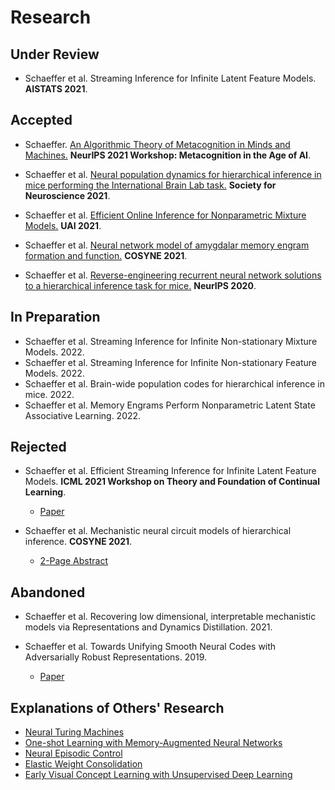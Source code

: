 # Research

## Under Review
- Schaeffer et al. Streaming Inference for Infinite Latent Feature Models. **AISTATS 2021**.



## Accepted

- Schaeffer. [An Algorithmic Theory of Metacognition in Minds and Machines.](research/2021_neurips_workshop_metacognition/main.html) 
  **NeurIPS 2021 Workshop: Metacognition in the Age of AI**.

- Schaeffer et al. [Neural population dynamics for hierarchical inference in mice performing 
the International Brain Lab task.](research/2021_sfn_ibl/main.html)
  **Society for Neuroscience 2021**.
  
- Schaeffer et al. [Efficient Online Inference for Nonparametric Mixture Models.](research/2021_uai_streaming_crp/main.html) **UAI 2021**.

- Schaeffer et al. [Neural network model of amygdalar memory engram formation 
  and function.](research/2021_cosyne_amygdalar_engram/main.html) **COSYNE 2021**.

- Schaeffer et al. [Reverse-engineering recurrent neural network solutions to a hierarchical inference task for 
  mice.](research/2020_neurips_reverse_engineering/main.html) **NeurIPS 2020**.
  
## In Preparation

- Schaeffer et al. Streaming Inference for Infinite Non-stationary Mixture Models. 2022.
- Schaeffer et al. Streaming Inference for Infinite Non-stationary Feature Models. 2022.
- Schaeffer et al. Brain-wide population codes for hierarchical inference in mice. 2022.
- Schaeffer et al. Memory Engrams Perform Nonparametric Latent State Associative Learning. 2022.
  

## Rejected

- Schaeffer et al. Efficient
  Streaming Inference for Infinite Latent Feature Models. **ICML 2021 Workshop on Theory
  and Foundation of Continual Learning**.
  - [Paper](research/2021_icml_streaming_ibp/paper.pdf)

- Schaeffer et al.
  Mechanistic neural circuit models of hierarchical inference. **COSYNE 2021**.
  - [2-Page Abstract](research/2021_cosyne_ibl_rnn/abstract.pdf) 

## Abandoned

- Schaeffer et al. Recovering low dimensional, interpretable mechanistic models
  via Representations and Dynamics Distillation. 2021.

- Schaeffer et al. Towards Unifying Smooth 
  Neural Codes with Adversarially Robust Representations. 2019.
  - [Paper](research/2019_am226_smooth_neural_codes/paper.pdf)


## Explanations of Others' Research
- [Neural Turing Machines](research/neural_turing_machine/main.html)
- [One-shot Learning with Memory-Augmented Neural Networks](research/one_shot_learning_with_memory_augmented_nn/main.html)
- [Neural Episodic Control](research/neural_episodic_control/main.html)
- [Elastic Weight Consolidation](research/elastic_weight_consolidation/main.html)
- [Early Visual Concept Learning with Unsupervised Deep Learning](research/early_visual_concept_learning/main.html")